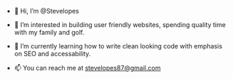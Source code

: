 - 👋 Hi, I’m @Stevelopes

- 👀 I’m interested in building user friendly websites, spending quality time with my family and golf.

- 🌱 I’m currently learning how to write clean looking code with emphasis on SEO and accessability.

- 📫 You can reach me at stevelopes87@gmail.com

